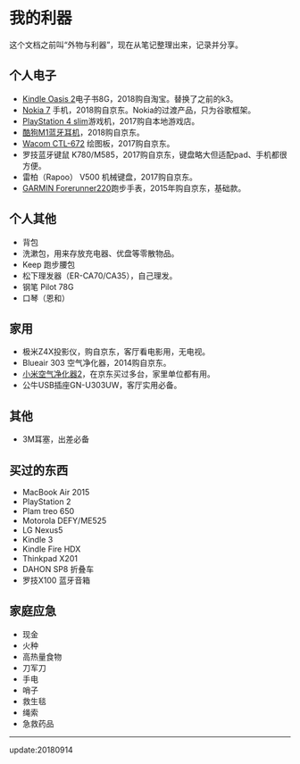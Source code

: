 # 我的利器

这个文档之前叫“外物与利器”，现在从笔记整理出来，记录并分享。

## 个人电子

- [Kindle Oasis 2](https://www.amazon.com/All-New-Amazon-Kindle-Oasis-8GB-Grey/dp/B06XD5YCKX)电子书8G，2018购自淘宝。替换了之前的k3。
- [Nokia 7](https://www.nokia.com/zh_int/phones/nokia-7) 手机，2018购自京东。Nokia的过渡产品，只为谷歌框架。
- [PlayStation 4 slim](http://www.playstation.com.cn/ps4/ps4-feature.html)游戏机，2017购自本地游戏店。
- [酷狗M1蓝牙耳机](https://item.jd.com/3008175.html)，2018购自京东。
- [Wacom CTL-672](https://www.wacom.com/en-hk/products/pen-tablets/one-by-wacom) 绘图板，2017购自京东。
- 罗技蓝牙键鼠 K780/M585，2017购自京东，键盘略大但适配pad、手机都很方便。
- 雷柏（Rapoo） V500 机械键盘，2017购自京东。
- [GARMIN Forerunner220](https://buy.garmin.com/en-US/US/p/129397)跑步手表，2015年购自京东，基础款。

## 个人其他

- 背包
- 洗漱包，用来存放充电器、优盘等零散物品。
- Keep 跑步腰包
- 松下理发器（ER-CA70/CA35），自己理发。
- 钢笔 Pilot 78G
- 口琴（恩和）

## 家用

- 极米Z4X投影仪，购自京东，客厅看电影用，无电视。
- Blueair 303 空气净化器，2014购自京东。
- [小米空气净化器2](https://www.mi.com/air2/)，在京东买过多台，家里单位都有用。
- 公牛USB插座GN-U303UW，客厅实用必备。

## 其他

- 3M耳塞，出差必备

## 买过的东西

- MacBook Air 2015
- PlayStation 2
- Plam treo 650
- Motorola DEFY/ME525
- LG Nexus5
- Kindle 3
- Kindle Fire HDX
- Thinkpad X201
- DAHON SP8 折叠车
- 罗技X100 蓝牙音箱

## 家庭应急

- 现金
- 火种
- 高热量食物
- 刀军刀
- 手电
- 哨子
- 救生毯
- 绳索
- 急救药品

---

update:20180914